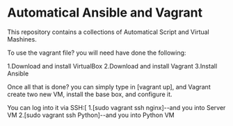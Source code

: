 # Automatical Ansible  and Vagrant

This repository contains a collections of Automatical Script and Virtual Mashines. 


To use the vagrant file? you will need have done the following:


1.Download and install VirtualBox
2.Download and install Vagrant
3.Install Ansible



Once all that is done? you can simply type in [vagrant up], and Vagrant create two new VM, install the base box, and configure it.

You can log into it via SSH:[
  1.[sudo vagrant ssh nginx]--and you into Server VM
  2.[sudo vagrant ssh Python]--and you into Python VM


 


#
